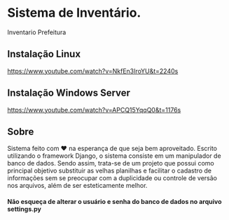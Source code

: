 # Sistema de Inventário.
Inventario Prefeitura

## Instalação Linux
https://www.youtube.com/watch?v=NkfEn3IroYU&t=2240s

## Instalação Windows Server

https://www.youtube.com/watch?v=APCQ15YqqQ0&t=1176s


## Sobre
Sistema feito com ❤️ na esperança de que seja bem aproveitado. Escrito utilizando o framework Django, o sistema consiste em um manipulador de banco de dados.
Sendo assim, trata-se de um projeto que possui como principal objetivo substituir as velhas planilhas e facilitar o cadastro de informações sem se preocupar com a duplicidade ou controle de versão nos arquivos, 
além de ser esteticamente melhor.


#### Não esqueça de alterar o usuário e senha do banco de dados no arquivo settings.py
